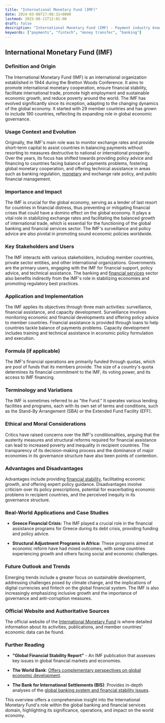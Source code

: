 ```yaml
---
title: "International Monetary Fund (IMF)"
date: 2024-03-06T17:08:31+0000
lastmod: 2025-08-11T12:01:00
draft: false
description: "International Monetary Fund (IMF) - Payment industry knowledge and insights"
keywords: ["payments", "fintech", "money transfer", "banking"]
---
```


## International Monetary Fund (IMF)

### Definition and Origin

The International Monetary Fund (IMF) is an international organization established in 1944 during the Bretton Woods Conference. It aims to promote international monetary cooperation, ensure financial stability, facilitate international trade, promote high employment and sustainable economic growth, and reduce poverty around the world. The IMF has evolved significantly since its inception, adapting to the changing dynamics of the global economy. It started with 29 member countries and has grown to include 190 countries, reflecting its expanding role in global economic governance.

### Usage Context and Evolution

Originally, the IMF's main role was to monitor exchange rates and provide short-term capital to assist countries in balancing payments without resorting to measures destructive to national or international prosperity. Over the years, its focus has shifted towards providing policy advice and financing to countries facing balance of payments problems, fostering global monetary cooperation, and offering technical assistance in areas such as banking regulation, [monetary](https://faisalkhanllc.xyz/resources/payments-wiki/m/monetary-policy/) and exchange rate policy, and public financial management.

### Importance and Impact

The IMF is crucial for the global economy, serving as a lender of last resort for countries in financial distress, thus preventing or mitigating financial crises that could have a domino effect on the global economy. It plays a vital role in stabilizing exchange rates and facilitating the balanced growth of international trade, which is essential for the functioning of the global banking and financial services sector. The IMF's surveillance and policy advice are also pivotal in promoting sound economic policies worldwide.

### Key Stakeholders and Users

The IMF interacts with various stakeholders, including member countries, private sector entities, and other international organizations. Governments are the primary users, engaging with the IMF for financial support, policy advice, and technical assistance. The banking and [financial services](https://faisalkhanllc.xyz/resources/payments-wiki/f/financial-services/) sector also benefits indirectly from the IMF's role in stabilizing economies and promoting regulatory best practices.

### Application and Implementation

The IMF applies its objectives through three main activities: surveillance, financial assistance, and capacity development. Surveillance involves monitoring economic and financial developments and offering policy advice to member countries. Financial assistance is provided through loans to help countries tackle balance of payments problems. Capacity development includes training and technical assistance in economic policy formulation and execution.

### Formula (if applicable)

The IMF's financial operations are primarily funded through quotas, which are pool of funds that its members provide. The size of a country's quota determines its financial commitment to the IMF, its voting power, and its access to IMF financing.

### Terminology and Variations

The IMF is sometimes referred to as "the Fund." It operates various lending facilities and programs, each with its own set of terms and conditions, such as the Stand-By Arrangement (SBA) or the Extended Fund Facility (EFF).

### Ethical and Moral Considerations

Critics have raised concerns over the IMF's conditionalities, arguing that the austerity measures and structural reforms required for financial assistance can lead to increased poverty and inequality in recipient countries. The transparency of its decision-making process and the dominance of major economies in its governance structure have also been points of contention.

### Advantages and Disadvantages

Advantages include providing [financial stability](https://faisalkhanllc.xyz/resources/payments-wiki/f/financial-stability/), facilitating economic growth, and offering expert policy guidance. Disadvantages involve criticism over its policy prescriptions, potential for exacerbating economic problems in recipient countries, and the perceived inequity in its governance structure.

### Real-World Applications and Case Studies

- **Greece Financial Crisis:** The IMF played a crucial role in the financial assistance programs for Greece during its debt crisis, providing funding and policy advice.

- **Structural Adjustment Programs in Africa:** These programs aimed at economic reform have had mixed outcomes, with some countries experiencing growth and others facing social and economic challenges.

### Future Outlook and Trends

Emerging trends include a greater focus on sustainable development, addressing challenges posed by climate change, and the implications of digital currencies and fintech on the global financial system. The IMF is also increasingly emphasizing inclusive growth and the importance of governance and anti-corruption measures.

### Official Website and Authoritative Sources

The official website of the [International Monetary Fund](http://www.imf.org) is where detailed information about its activities, publications, and member countries' economic data can be found.

### Further Reading

- **"Global Financial Stability Report"** - An IMF publication that assesses key issues in global financial markets and economies.

- **The World Bank**: [Offers complementary perspectives on global economic development](http://www.worldbank.org).

- **The Bank for International Settlements (BIS)**: Provides in-depth analyses of the [global banking system and financial stability issues](http://www.bis.org).

This overview offers a comprehensive insight into the International Monetary Fund's role within the global banking and financial services domain, highlighting its significance, operations, and impact on the world economy.